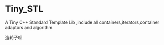 # Tiny_STL

A Tiny C++  Standard Template Lib ,include all containers,iterators,container adaptors and algorithm.

造轮子呗
